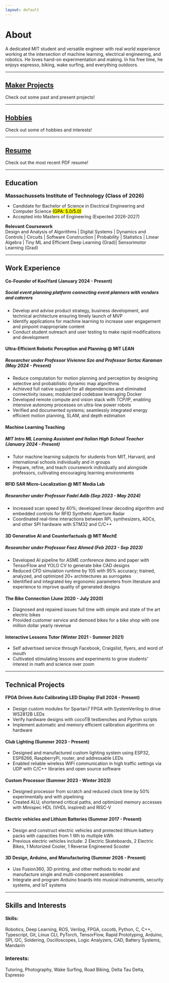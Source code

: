 ```yaml
--- 
layout: default
---
```


# About 
A dedicated MIT student and versatile engineer with real world experience working at the intersection of machine learning, electrical engineering, and robotics. He loves hand-on experimentation and making. In his free time, he enjoys espresso, biking, wake surfing, and everything outdoors. 

---

## [Maker Projects](./project_pages/projects_home.html)
Check out some past and present projects!

---

## [Hobbies](./hobby_pages/hobbies_home.html)
Check out some of hobbies and interests!

---

## [Resume](./resume_page/resume.html)
Check out the most recent PDF resume!

---

<h2>Education</h2>
<h3 style="margin:0px">Massachussets Institute of Technology (Class of 2026)</h3>
<ul>
<li> Candidate for Bachelor of Science in Electrical Engineering and Computer Science <mark>(GPA: 5.0/5.0) </mark> </li>
<li> Accepted into Masters of Engineering (Expected 2026-2027) </li>
</ul>
<h3 style="margin:0px;font-size:0.9rem"> Relevant Coursework </h3>
Design and Analysis of Algorithms | Digital Systems | Dynamics and Controls | Circuits | Software Construction | Probability | Statistics | Linear Algebra | Tiny ML and Efficient Deep Learning (Grad)| Sensorimotor Learning (Grad)

---

## Work Experience
#### Co-Founder of KoolYard (January 2024 - Present) 
##### Social event planning platform connecting event planners with vendors and caterers
- Develop and advise product strategy, business development, and technical architecture ensuring timely launch of MVP
- Identify applications for machine learning to increase user engagement and pinpoint inappropriate content
- Conduct student outreach and user testing to make rapid modifications and development


#### Ultra-Efficient Robotic Perception and Planning @ MIT LEAN
##### Researcher under Professor Vivienne Sze and Professor Sertac Karaman (May 2024 - Present)
- Reduce computation for motion planning and perception by designing selective and probabilistic dynamic map algorithms
- Achieved full native support for all dependencies and eliminated connectivity issues; modularized codebase leveraging Docker
- Developed remote compute and vision stack with TCP/IP, enabling intensive autonomy processes on ultra-low power robots
- Verified and documented systems; seamlessly integrated energy efficient motion planning, SLAM, and depth estimation

#### Machine Learning Teaching 
##### MIT Intro ML Learning Assistant and Italian High School Teacher (January 2024 - Present) 
- Tutor machine learning subjects for students from MIT, Harvard, and international schools individually and in groups
- Prepare, refine, and teach coursework individually and alongside professors, cultivating encouraging learning environments


#### RFID SAR Micro-Localization @ MIT Media Lab 
##### Researcher under Professor Fadel Adib (Sep 2023 - May 2024)
- Increased scan speed by 40%; developed linear decoding algorithm and embedded controls for RFID Synthetic Aperture Radar
- Coordinated real-time interactions between RPi, synthesizers, ADCs, and other SPI hardware with STM32 and C/C++


#### 3D Generative AI and Counterfactuals @ MIT MechE 
##### Researcher under Professor Faez Ahmed (Feb 2023 - Sep 2023)
- Developed AI pipeline for ASME conference demo and paper with TensorFlow and YOLO CV to generate bike CAD designs 
- Reduced CFD simulation runtime by 105 with 95% accuracy; trained, analyzed, and optimized 20+ architectures as surrogates
- Identified and integrated key ergonomic parameters from literature and experience to improve quality of generated designs


#### The Bike Connection (June 2020 - July 2020)
- Diagnosed and repaired issues full time with simple and state of the art electric bikes
- Provided customer service and demoed bikes for a bike shop with one million dollar yearly revenue

#### Interactive Lessons Tutor (Winter 2021 - Summer 2021)
- Self advertised service through Facebook, Craigslist, flyers, and word of mouth
- Cultivated stimulating lessons and experiments to grow students’ interest in math and science over zoom

---

## Technical Projects 
#### FPGA Driven Auto Calibrating LED Display (Fall 2024 - Present) 
- Design custom modules for Spartan7 FPGA with SystemVerilog to drive WS2812B LEDs 
- Verify hardware designs with cocoTB testbenches and Python scripts
- Implement automatic and memory efficient calibration algorithms on hardware 

#### Club Lighting (Summer 2023 - Present)
- Designed and manufactured custom lighting system using ESP32, ESP8266, RaspberryPi, router, and addressable LEDs
- Enabled reliable wireless WIFI communication in high traffic settings via UDP with C/C++ libraries and open source software

#### Custom Processor (Summer 2023 - Winter 2023)
- Designed processor from scratch and reduced clock time by 50% experimentally and with pipelining 
- Created ALU, shortened critical paths, and optimized memory accesses with Minispec HDL (VHDL inspired) and RISC-V

#### Electric vehicles and Lithium Batteries (Summer 2017 - Present)
- Design and construct electric vehicles and protected lithium battery packs with capacities from 1 Wh to multiple kWh
- Previous electric vehicles include: 2 Electric Skateboards, 2 Electric Bikes, 1 Motorized Cooler, 1 Reverse Engineered Scooter

#### 3D Design, Arduino, and Manufacturing (Summer 2026 - Present)
- Use Fusion360, 3D printing, and other methods to model and manufacture single and multi-component assemblies
- Integrate and program Arduino boards into musical instruments, security systems, and IoT systems

---

## Skills and Interests
#### Skills:
 Robotics, Deep Learning, ROS, Verilog, FPGA, cocotb, Python, C, C++, Typescript, Git, Linux CLI, PyTorch, TensorFlow, Rapid Prototyping, Arduino, SPI, I2C, Soldering, Oscilloscopes, Logic Analyzers, CAD, Battery Systems, Mandarin

### Interests:
Tutoring, Photography, Wake Surfing, Road Biking, Delta Tau Delta, Espresso




